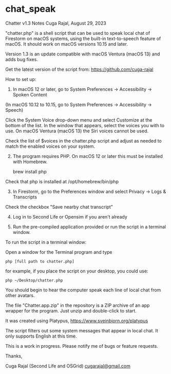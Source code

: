 # chat_speak
Chatter v1.3 Notes
Cuga Rajal, August 29, 2023

"chatter.php" is a shell script that can be used to speak local chat of Firestorm
on macOS systems, using the built-in text-to-speech feature of macOS. It should
work on macOS versions 10.15 and later.

Version 1.3 is an update compatible with macOS Ventura (macOS 13) and adds bug fixes.

Get the latest version of the script from: https://github.com/cuga-rajal

How to set up:

1) In macOS 12 or later, go to System Preferences -> Accessibility -> Spoken Content

(In macOS 10.12 to 10.15, go to System Preferences -> Accessibility -> Speech)
    
Click the System Voice drop-down menu and select Customize at the bottom of the
list. In the window that appears, select the voices you with to use.
On macOS Ventura (macOS 13) the Siri voices cannot be used.

Check the list of $voices in the chatter.php script and adjust as needed to match 
the enabled voices on your system.

2) The program requires PHP. On macOS 12 or later this must be installed with Homebrew.

	brew install php
	
Check that php is installed at /opt/homebrew/bin/php

3) In Firestorm, go to the Preferences window and select Privacy -> Logs & Transcripts

Check the checkbox "Save nearby chat transcript" 

4) Log in to Second Life or Opensim if you aren't already

5) Run the pre-compiled application provided or run the script in a terminal window.

To run the script in a terminal window:

Open a window for the Terminal program and type

	php [full path to chatter.php]

for example, if you place the script on your desktop, you could use:

    php ~/Desktop/chatter.php

You should begin to hear the computer speak each line of local chat from other avatars. 

The file "Chatter.app.zip" in the repository is a ZIP archive of an app wrapper for the program.
Just unzip and double-click to start.

It was created using Platypus, https://www.sveinbjorn.org/platypus

The script filters out some system messages that appear in local chat. It only supports English at this time.

This is a work in progress. Please notify me of bugs or feature requests.

Thanks,

Cuga Rajal (Second Life and OSGrid)
cugarajal@gmail.com

